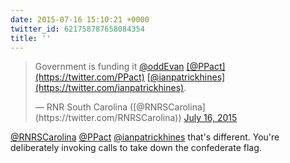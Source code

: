 ```yaml
---
date: 2015-07-16 15:10:21 +0000
twitter_id: 621758787658084354
title: ''
---
```


<blockquote class="twitter-tweet"><p lang="en" dir="ltr">Government is funding it <a href="https://twitter.com/oddEvan?ref_src=twsrc%5Etfw">@oddEvan</a> <a href="https://twitter.com/PPact?ref_src=twsrc%5Etfw">[@PPact](https://twitter.com/PPact)</a> <a href="https://twitter.com/ianpatrickhines?ref_src=twsrc%5Etfw">[@ianpatrickhines](https://twitter.com/ianpatrickhines)</a>.</p>&mdash; RNR South Carolina ([@RNRSCarolina](https://twitter.com/RNRSCarolina)) <a href="https://twitter.com/RNRSCarolina/status/621758300342910976?ref_src=twsrc%5Etfw">July 16, 2015</a></blockquote>
<script async src="https://platform.twitter.com/widgets.js" charset="utf-8"></script>

[@RNRSCarolina](https://twitter.com/RNRSCarolina) [@PPact](https://twitter.com/PPact) [@ianpatrickhines](https://twitter.com/ianpatrickhines) that's different. You're deliberately invoking calls to take down the confederate flag.
